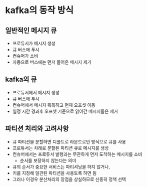 # kafka의 동작 방식
## 일반적인 메시지 큐
- 프로듀서가 메시지 생성
- 큐 버스에 푸시
- 컨슈머가 소비
- 자동으로 버스에는 먼저 들어온 메시지 제거

## kafka의 큐
- 프로듀서에서 메시지 생성
- 큐 버스에 푸시
- 컨슈머에서 메시지 획득하고 현재 오프셋 이동
- 일정 시간 경과후 오프셋 기준으로 읽어간 메시지들은 제거

## 파티션 처리와 고려사항
- 큐 파티션을 분할하면 디폴트로 라운드로빈 방식으로 큐를 사용
- 프로듀서는 차례로 분할된 파티션 큐로 메시지를 생성
- 컨슈머에서는 프로듀서 발행과는 무관하게 먼저 도착하는 메시지를 소비
  - 순서를 보장하지 않는다는 의미
- 큐의 순서가 중요한 서비스는 파티셔닝을 하지 않거나,
- 키를 지정해 일관된 파티션을 사용토록 하면 됨
- 그러나 이경우 분산처리의 장점을 상실하므로 신중히 정책 선택

